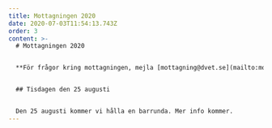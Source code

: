 ```yaml
---
title: Mottagningen 2020
date: 2020-07-03T11:54:13.743Z
order: 3
content: >-
  # Mottagningen 2020


  **För frågor kring mottagningen, mejla [mottagning@dvet.se](mailto:mottagning@dvet.se).**


  ## Tisdagen den 25 augusti


  Den 25 augusti kommer vi hålla en barrunda. Mer info kommer.
---
```

